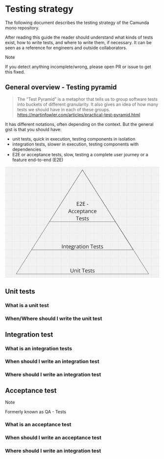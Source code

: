 # Testing strategy

The following document describes the testing strategy of the Camunda mono repository.

After reading this guide the reader should understand what kinds of tests exist, how to write tests, and where to write them, if necessary.
It can be seen as a reference for engineers and outside collaborators.

> [!Note]
>
> If you detect anything incomplete/wrong, please open PR or issue to get this fixed.
>


## General overview - Testing pyramid

> The “Test Pyramid” is a metaphor that tells us to group software tests into buckets of different granularity. It also gives an idea of how many tests we should have in each of these groups.
> https://martinfowler.com/articles/practical-test-pyramid.html

It has different notations, often depending on the context. But the general gist is that you should have:

 * unit tests, quick in execution, testing components in isolation
 * integration tests, slower in execution, testing components with dependencies
 * E2E or acceptance tests, slow, testing a complete user journey or a feature end-to-end (E2E)

![testing-pyramid](./assets/testing-pyramid.png)


## Unit tests



### What is a unit test

### When/Where should I write the unit test

## Integration test

### What is an integration tests

### When should I write an integration test

### Where should I write an integration test

## Acceptance test

> [!Note]
>
> Formerly known as QA - Tests

### What is an acceptance test

### When should I write an acceptance test

### Where should I write an integration test
